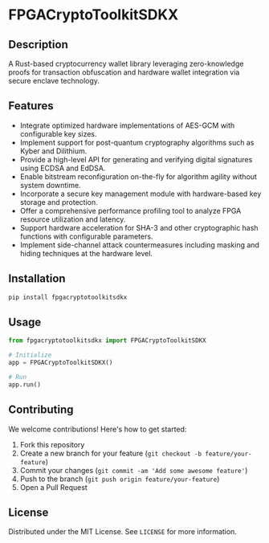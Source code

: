 # FPGACryptoToolkitSDKX

## Description

A Rust-based cryptocurrency wallet library leveraging zero-knowledge proofs for transaction obfuscation and hardware wallet integration via secure enclave technology.

## Features

- Integrate optimized hardware implementations of AES-GCM with configurable key sizes.
- Implement support for post-quantum cryptography algorithms such as Kyber and Dilithium.
- Provide a high-level API for generating and verifying digital signatures using ECDSA and EdDSA.
- Enable bitstream reconfiguration on-the-fly for algorithm agility without system downtime.
- Incorporate a secure key management module with hardware-based key storage and protection.
- Offer a comprehensive performance profiling tool to analyze FPGA resource utilization and latency.
- Support hardware acceleration for SHA-3 and other cryptographic hash functions with configurable parameters.
- Implement side-channel attack countermeasures including masking and hiding techniques at the hardware level.
## Installation

```bash
pip install fpgacryptotoolkitsdkx
```

## Usage

```python
from fpgacryptotoolkitsdkx import FPGACryptoToolkitSDKX

# Initialize
app = FPGACryptoToolkitSDKX()

# Run
app.run()
```

## Contributing

We welcome contributions! Here's how to get started:

1. Fork this repository
2. Create a new branch for your feature (`git checkout -b feature/your-feature`)
3. Commit your changes (`git commit -am 'Add some awesome feature'`)
4. Push to the branch (`git push origin feature/your-feature`)
5. Open a Pull Request

## License

Distributed under the MIT License. See `LICENSE` for more information.
